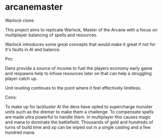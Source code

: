 # arcanemaster
Warlock clone

This project aims to replicate Warlock, Master of the Arcane with a focus on multiplayer balancing of spells and resources.

Warlock introduces some great concepts that would make it great if not for it's faults in AI and balance.

Pro:

  Dens provide a source of income to fuel the players economy early game and respawns help to infuse resources later on that 
  can help a struggling player catch up.
  
  Unit leveling continues to the point where it feel effectively limitless.
  
Cons:

  To make up for lackluster AI the devs have opted to supercharge monster units such as the dremer to make them a challenge.
  To compensate spells are made ultra powerful to handle them. In multiplayer this causes magic and mana to dominate the battlefield.
  Thousands of gold and hundreds of turns of build time and xp can be wiped out in a single casting and a few hundred mana.
